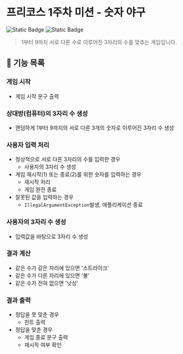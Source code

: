 # 프리코스 1주차 미션 - 숫자 야구
![Static Badge](https://img.shields.io/badge/precourse-week1-<color>)
![Static Badge](https://img.shields.io/badge/version-1.0-informational)

> 1부터 9까지 서로 다른 수로 이루어진 3자리의 수를 맞추는 게임입니다.

## 🚀 기능 목록

### 게임 시작
- 게임 시작 문구 출력

### 상대방(컴퓨터)의 3자리 수 생성
- 랜덤하게 1부터 9까지의 서로 다른 3개의 숫자로 이루어진 3자리 수 생성

### 사용자 입력 처리
- 정상적으로 서로 다른 3자리의 수를 입력한 경우
  + 사용자의 3자리 수 생성
- 게임 재시작(1) 또는 종료(2)를 위한 숫자를 입력하는 경우
  + 재시작 처리
  + 게임 완전 종료
- 잘못된 값을 입력하는 경우
  + `IllegalArgumentException`발생, 애플리케이션 종료

### 사용자의 3자리 수 생성
- 입력값을 바탕으로 3자리 수 생성

### 결과 계산
- 같은 수가 같은 자리에 있으면 '스트라이크'
- 같은 수가 다른 자리에 있으면 '볼'
- 같은 수가 전혀 없으면 '낫싱'

### 결과 출력
- 정답을 못 맞춘 경우
  + 힌트 출력
- 정답을 맞춘 경우
  + 게임 종료 문구 출력
  + 재시작 여부 확인
